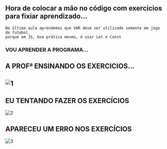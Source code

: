 Hora de colocar a mão no código com exercicios para fixiar aprendizado... 
---

```
Na última aula aprendemos que VAR deve ser utilizado somente em jogo de futebol,
porque em JS, boa prática mesmo, é usar Let e Const

```



### VOU APRENDER A PROGRAMA... ###
A PROFª ENSINANDO OS EXERCICIOS...
---

![1](https://media.giphy.com/media/gj0QdZ9FgqGhOBNlFS/giphy.gif)
---

 EU TENTANDO FAZER OS EXERCÍCIOS 
---

![2](https://media.giphy.com/media/Wsju5zAb5kcOfxJV9i/giphy.gif)

 APARECEU UM ERRO NOS EXERCÍCIOS
---

![3](https://media.giphy.com/media/d2lcHJTG5Tscg/giphy.gif)


